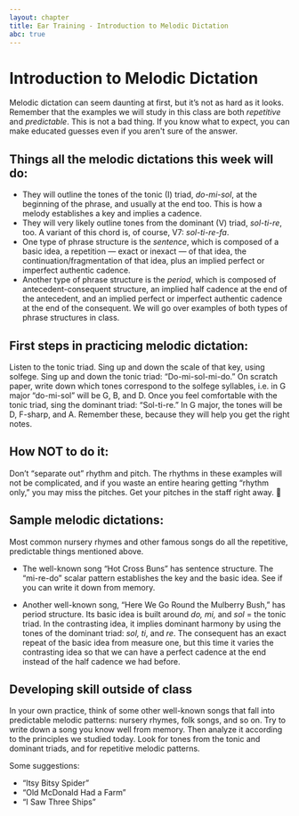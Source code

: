 ```yaml
---
layout: chapter
title: Ear Training - Introduction to Melodic Dictation
abc: true
---
```


# Introduction to Melodic Dictation

Melodic dictation can seem daunting at first, but it’s not as hard as it looks. Remember that the examples we will study in this class are both *repetitive* and *predictable*. This is not a bad thing. If you know what to expect, you can make educated guesses even if you aren't sure of the answer.

## Things all the melodic dictations this week will do:

- They will outline the tones of the tonic (I) triad, *do-mi-sol*, at the beginning of the phrase, and usually at the end too. This is how a melody establishes a key and implies a cadence.
- They will very likely outline tones from the dominant (V) triad, *sol-ti-re*, too. A variant of this chord is, of course, V7: *sol-ti-re-fa*. 
- One type of phrase structure is the *sentence*, which is composed of a basic idea, a repetition — exact or inexact — of that idea, the continuation/fragmentation of that idea, plus an implied perfect or imperfect authentic cadence.
- Another type of phrase structure is the *period*, which is composed of antecedent-consequent structure, an implied half cadence at the end of the antecedent, and an implied perfect or imperfect authentic cadence at the end of the consequent. We will go over examples of both types of phrase structures in class.

## First steps in practicing melodic dictation:

Listen to the tonic triad. Sing up and down the scale of that key, using solfege. Sing up and down the tonic triad: “Do-mi-sol-mi-do.” On scratch paper, write down which tones correspond to the solfege syllables, i.e. in G major “do-mi-sol” will be G, B, and D.
Once you feel comfortable with the tonic triad, sing the dominant triad: “Sol-ti-re.” In G major, the tones will be D, F-sharp, and A. Remember these, because they will help you get the right notes.

## How NOT to do it:

Don’t “separate out” rhythm and pitch. The rhythms in these examples will not be complicated, and if you waste an entire hearing getting “rhythm only,” you may miss the pitches. Get your pitches in the staff right away.

## Sample melodic dictations:

Most common nursery rhymes and other famous songs do all the repetitive, predictable things mentioned above.

- The well-known song “Hot Cross Buns” has sentence structure. The “mi-re-do” scalar pattern establishes the key and the basic idea. See if you can write it down from memory.

- Another well-known song, “Here We Go Round the Mulberry Bush,” has period structure. Its basic idea is built around *do, mi,* and *sol* = the tonic triad. In the contrasting idea, it implies dominant harmony by using the tones of the dominant triad: *sol, ti*, and *re*. The consequent has an exact repeat of the basic idea from measure one, but this time it varies the contrasting idea so that we can have a perfect cadence at the end instead of the half cadence we had before.

## Developing skill outside of class

In your own practice, think of some other well-known songs that fall into predictable melodic patterns: nursery rhymes, folk songs, and so on. Try to write down a song you know well from memory. Then analyze it according to the principles we studied today. Look for tones from the tonic and dominant triads, and for repetitive melodic patterns.

Some suggestions:
- “Itsy Bitsy Spider”
- “Old McDonald Had a Farm”
- “I Saw Three Ships”
